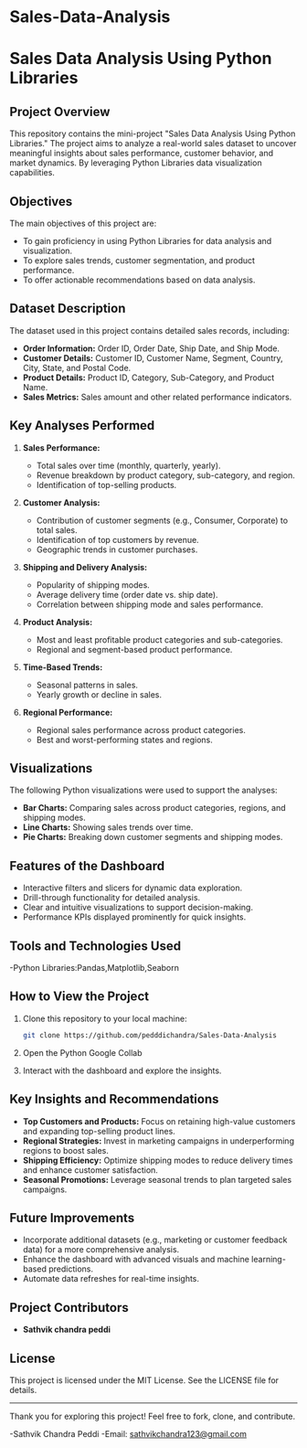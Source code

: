 # Sales-Data-Analysis
# Sales Data Analysis Using Python Libraries

## Project Overview
This repository contains the mini-project "Sales Data Analysis Using Python Libraries." The project aims to analyze a real-world sales dataset to uncover meaningful insights about sales performance, customer behavior, and market dynamics. By leveraging Python Libraries data visualization capabilities. 

## Objectives
The main objectives of this project are:

- To gain proficiency in using Python Libraries for data analysis and visualization.
- To explore sales trends, customer segmentation, and product performance.
- To offer actionable recommendations based on data analysis.

## Dataset Description
The dataset used in this project contains detailed sales records, including:

- **Order Information:** Order ID, Order Date, Ship Date, and Ship Mode.
- **Customer Details:** Customer ID, Customer Name, Segment, Country, City, State, and Postal Code.
- **Product Details:** Product ID, Category, Sub-Category, and Product Name.
- **Sales Metrics:** Sales amount and other related performance indicators.

## Key Analyses Performed

1. **Sales Performance:**
   - Total sales over time (monthly, quarterly, yearly).
   - Revenue breakdown by product category, sub-category, and region.
   - Identification of top-selling products.

2. **Customer Analysis:**
   - Contribution of customer segments (e.g., Consumer, Corporate) to total sales.
   - Identification of top customers by revenue.
   - Geographic trends in customer purchases.

3. **Shipping and Delivery Analysis:**
   - Popularity of shipping modes.
   - Average delivery time (order date vs. ship date).
   - Correlation between shipping mode and sales performance.

4. **Product Analysis:**
   - Most and least profitable product categories and sub-categories.
   - Regional and segment-based product performance.

5. **Time-Based Trends:**
   - Seasonal patterns in sales.
   - Yearly growth or decline in sales.

6. **Regional Performance:**
   - Regional sales performance across product categories.
   - Best and worst-performing states and regions.

## Visualizations
The following Python visualizations were used to support the analyses:

- **Bar Charts:** Comparing sales across product categories, regions, and shipping modes.
- **Line Charts:** Showing sales trends over time.
- **Pie Charts:** Breaking down customer segments and shipping modes.

## Features of the Dashboard

- Interactive filters and slicers for dynamic data exploration.
- Drill-through functionality for detailed analysis.
- Clear and intuitive visualizations to support decision-making.
- Performance KPIs displayed prominently for quick insights.

## Tools and Technologies Used

-Python Libraries:Pandas,Matplotlib,Seaborn

## How to View the Project

1. Clone this repository to your local machine:
   ```bash
   git clone https://github.com/pedddichandra/Sales-Data-Analysis
   ```

2. Open the Python Google Collab

3. Interact with the dashboard and explore the insights.

## Key Insights and Recommendations

- **Top Customers and Products:** Focus on retaining high-value customers and expanding top-selling product lines.
- **Regional Strategies:** Invest in marketing campaigns in underperforming regions to boost sales.
- **Shipping Efficiency:** Optimize shipping modes to reduce delivery times and enhance customer satisfaction.
- **Seasonal Promotions:** Leverage seasonal trends to plan targeted sales campaigns.

## Future Improvements

- Incorporate additional datasets (e.g., marketing or customer feedback data) for a more comprehensive analysis.
- Enhance the dashboard with advanced visuals and machine learning-based predictions.
- Automate data refreshes for real-time insights.

## Project Contributors

- **Sathvik chandra peddi**

## License

This project is licensed under the MIT License. See the LICENSE file for details.

---

Thank you for exploring this project! Feel free to fork, clone, and contribute.

-Sathvik Chandra Peddi
-Email: sathvikchandra123@gmail.com 



